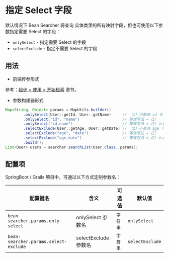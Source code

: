 # 指定 Select 字段

默认情况下 Bean Searcher 将查询 实体类里的所有映射字段，但也可使用以下参数指定需要 Select 的字段：

* `onlySelect` - 指定需要 Select 的字段
* `selectExclude` - 指定不需要 Select 的字段

## 用法

* 前端传参形式

参考：[起步 > 使用 > 开始检索](/guide/start/use.html#_4-指定-排除-字段-onlyselect-selectexclude) 章节。

* 参数构建器形式

```java
Map<String, Object> params = MapUtils.builder()
        .onlySelect(User::getId, User::getName)     // （1）只查询 id 与 name 字段
        .onlySelect("id", "name")                   // 等效写法 =（1）
        .onlySelect("id,name")                      // 等效写法 =（1）（since v3.7.1）
        .selectExclude(User::getAge, User::getDate) // （2）不查询 age 与 date 字段
        .selectExclude("age", "date")               // 等效写法 =（2）
        .selectExclude("age,date")                  // 等效写法 =（2）（since v3.7.1）
        .build();
List<User> users = searcher.searchList(User.class, params);
```

## 配置项

SpringBoot / Grails 项目中，可通过以下方式定制参数名：

配置键名 | 含义 | 可选值 | 默认值
-|-|-|-
`bean-searcher.params.only-select` | onlySelect 参数名 | `字符串` | `onlySelect`
`bean-searcher.params.select-exclude` | selectExclude 参数名 | `字符串` | `selectExclude`
